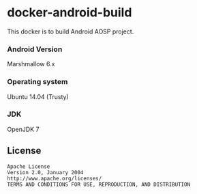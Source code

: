 # docker-android-build
This docker is to build Android AOSP project.

### Android Version
Marshmallow 6.x

### Operating system
Ubuntu 14.04 (Trusty)

### JDK
OpenJDK 7

## License
    Apache License
    Version 2.0, January 2004
    http://www.apache.org/licenses/
    TERMS AND CONDITIONS FOR USE, REPRODUCTION, AND DISTRIBUTION
